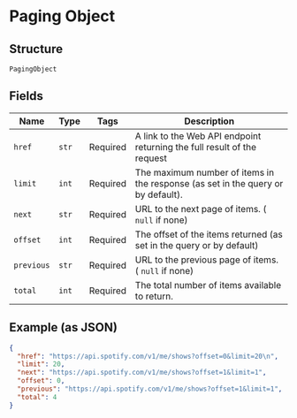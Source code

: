 
# Paging Object

## Structure

`PagingObject`

## Fields

| Name | Type | Tags | Description |
|  --- | --- | --- | --- |
| `href` | `str` | Required | A link to the Web API endpoint returning the full result of the request |
| `limit` | `int` | Required | The maximum number of items in the response (as set in the query or by default). |
| `next` | `str` | Required | URL to the next page of items. ( `null` if none) |
| `offset` | `int` | Required | The offset of the items returned (as set in the query or by default) |
| `previous` | `str` | Required | URL to the previous page of items. ( `null` if none) |
| `total` | `int` | Required | The total number of items available to return. |

## Example (as JSON)

```json
{
  "href": "https://api.spotify.com/v1/me/shows?offset=0&limit=20\n",
  "limit": 20,
  "next": "https://api.spotify.com/v1/me/shows?offset=1&limit=1",
  "offset": 0,
  "previous": "https://api.spotify.com/v1/me/shows?offset=1&limit=1",
  "total": 4
}
```

